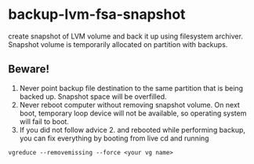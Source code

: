 # backup-lvm-fsa-snapshot
create snapshot of LVM volume and back it up using filesystem archiver. 
Snapshot volume is temporarily allocated on partition with backups.


## Beware!
1. Never point backup file destination to the same partition that is being 
backed up. Snapshot space will be overfilled.
2. Never reboot computer without removing snapshot volume. On next boot,
temporary loop device will not be available, so operating system will fail
to boot.
3. If you did not follow advice 2. and rebooted while performing backup, 
you can fix everything by booting from live cd and running 
```
vgreduce --removemissing --force <your vg name>
```